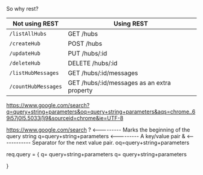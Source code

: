 So why rest?

| Not using REST      | Using REST                                  |
| ------------------- | ------------------------------------------- |
| `/listAllHubs`      | GET /hubs                                   |
| `/createHub`        | POST /hubs                                  |
| `/updateHub`        | PUT /hubs/:id                               |
| `/deleteHub`        | DELETE /hubs/:id                            |
| `/listHubMessages`  | GET /hubs/:id/messages                      |
| `/countHubMessages` | GET /hubs/:id/messages as an extra property |







https://www.google.com/search?q=query+string+parameters&oq=query+string+parameters&aqs=chrome..69i57j0l5.5033j1j9&sourceid=chrome&ie=UTF-8


https://www.google.com/search
? <--------- Marks the beginning of the query string
q=query+string+parameters <--------- A key/value pair
& <------------ Separator for the next value pair. 
oq=query+string+parameters


req.query = {
    q= query+string+parameters
    q= query+string+parameters
    
}